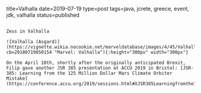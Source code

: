title=Valhalla
date=2019-07-19
type=post
tags=java, jcrete, greece, event, jdk, valhalla
status=published
~~~~~~

Zeus in Valhalla

![Valhalla (Asgard)](https://vignette.wikia.nocookie.net/marveldatabase/images/4/45/Valhalla_%28Asgard%29_from_Mighty_Thor_Vol_1_706_001.jpg/revision/latest?cb=20180719050154 "Marvel: Valhalla"){:height="300px" width="300px"}

On the April 10th, shortly after the originally anticipated Brexit, Filip gave another JSR 385 presentation at ACCU 2019 in Bristol: [JSR-385: Learning from the 125 Million Dollar Mars Climate Orbiter Mistake](https://conference.accu.org/2019/sessions.html#XJSR385Learningfromthe125MillionDollarMarsClimateOrbiterMistake) 

